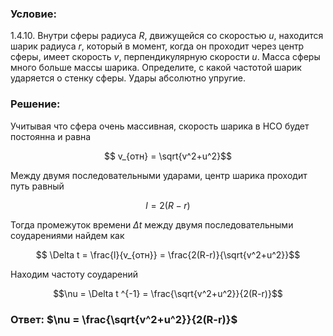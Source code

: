 ###  Условие: 

$1.4.10.$ Внутри сферы радиуса $R$, движущейся со скоростью $u$, находится шарик радиуса $r$, который в момент, когда он проходит через центр сферы, имеет скорость $v$, перпендикулярную скорости $u$. Масса сферы много больше массы шарика. Определите, с какой частотой шарик ударяется о стенку сферы. Удары абсолютно упругие. 

###  Решение: 

Учитывая что сфера очень массивная, скорость шарика в НСО будет постоянна и равна

$$ v_{отн} = \sqrt{v^2+u^2}$$

Между двумя последовательными ударами, центр шарика проходит путь равный 

$$ l = 2(R-r)$$

Тогда промежуток времени $\Delta t$ между двумя последовательными соударениями найдем как

$$ \Delta t = \frac{l}{v_{отн}} = \frac{2(R-r)}{\sqrt{v^2+u^2}}$$

Находим частоту соударений

$$\nu = \Delta t ^{-1} = \frac{\sqrt{v^2+u^2}}{2(R-r)}$$

###  Ответ: $\nu = \frac{\sqrt{v^2+u^2}}{2(R-r)}$

  

